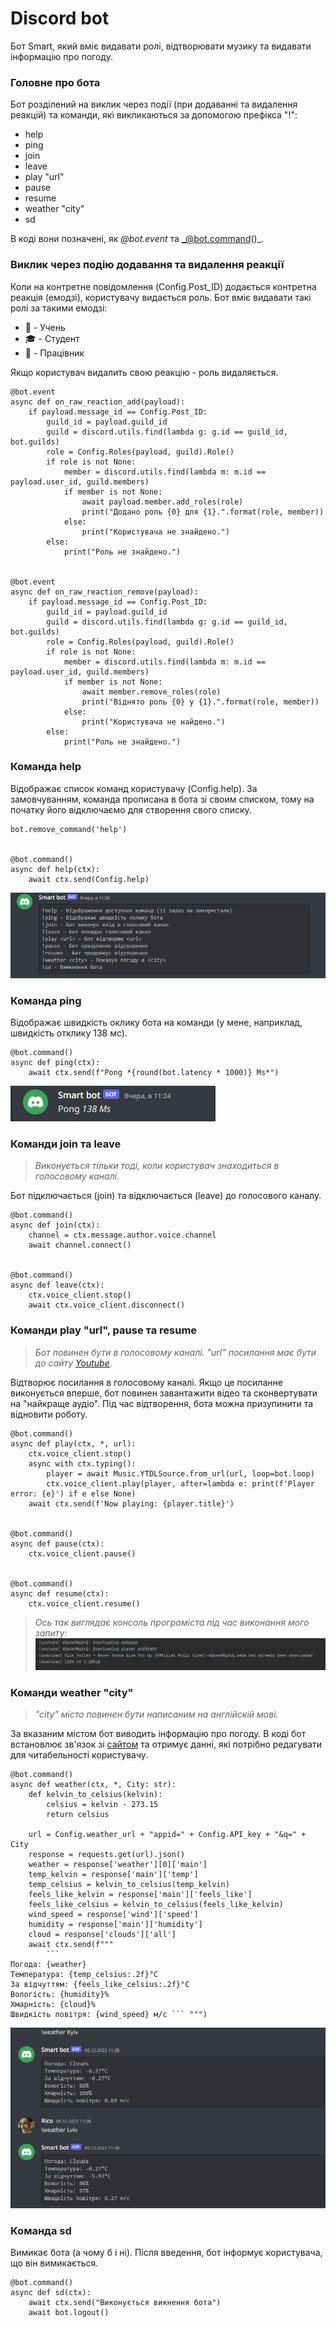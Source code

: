 # Discord bot
Бот Smart, який вміє видавати ролі, відтворювати музику та видавати інформацію про погоду.

### Головне про бота
Бот розділений на виклик через події (при додаванні та видалення реакцій) та команди, які викликаються за допомогою префікса "!":
- help
- ping
- join
- leave
- play "url"
- pause
- resume
- weather "city"
- sd
  
В коді вони позначені, як _@bot.event_ та _@bot.command()_.

### Виклик через подію додавання та видалення реакції
Коли на контретне повідомлення (Config.Post_ID) додається контретна реакція (емодзі), користувачу видається роль. Бот вміє видавати такі ролі за такими емодзі:
- 👦 - Учень
- 🎓 - Студент
- 💼 - Працівник

Якщо користувач видалить свою реакцію - роль видаляється.
```
@bot.event 
async def on_raw_reaction_add(payload):
    if payload.message_id == Config.Post_ID:
        guild_id = payload.guild_id
        guild = discord.utils.find(lambda g: g.id == guild_id, bot.guilds)
        role = Config.Roles(payload, guild).Role()
        if role is not None:
            member = discord.utils.find(lambda m: m.id == payload.user_id, guild.members)
            if member is not None:
                await payload.member.add_roles(role)
                print("Додано роль {0} для {1}.".format(role, member))
            else:
                print("Користувача не знайдено.")
        else:
            print("Роль не знайдено.")


@bot.event  
async def on_raw_reaction_remove(payload):
    if payload.message_id == Config.Post_ID:
        guild_id = payload.guild_id
        guild = discord.utils.find(lambda g: g.id == guild_id, bot.guilds)
        role = Config.Roles(payload, guild).Role()
        if role is not None:
            member = discord.utils.find(lambda m: m.id == payload.user_id, guild.members)
            if member is not None:
                await member.remove_roles(role)
                print("Віднято роль {0} у {1}.".format(role, member))
            else:
                print("Користувача не найдено.")
        else:
            print("Роль не знайдено.")
```
### Команда help
Відображає список команд користувачу (Config.help). За замовчуванням, команда прописана в бота зі своим списком, тому на початку його відключаємо для створення свого списку. 
```
bot.remove_command('help')


@bot.command()  
async def help(ctx):
    await ctx.send(Config.help)
```
![](help.PNG)

### Команда ping
Відображає швидкість оклику бота на команди (у мене, наприклад, швидкість отклику 138 мс).
```
@bot.command()  
async def ping(ctx):
    await ctx.send(f"Pong *{round(bot.latency * 1000)} Ms*")
```
![](ping.PNG)

### Команди join та leave
> _Виконується тільки тоді, коли користувач знаходиться в голосовому каналі._ 

Бот підключається (join) та відключається (leave) до голосового каналу.
```
@bot.command()
async def join(ctx):
    channel = ctx.message.author.voice.channel
    await channel.connect()


@bot.command() 
async def leave(ctx):
    ctx.voice_client.stop()
    await ctx.voice_client.disconnect()
```
### Команди play "url", pause та resume
> _Бот повинен бути в голосовому каналі._
> _"url" посилання має бути до сайту [Youtube](https://www.youtube.com)._

Відтворює посилання в голосовому каналі. Якщо це посиланне виконується вперше, бот повинен завантажити відео та сконвертувати на "найкраще аудіо". Під час відтворення, бота можна призупинити та відновити роботу.
```
@bot.command() 
async def play(ctx, *, url):
    ctx.voice_client.stop()
    async with ctx.typing():
        player = await Music.YTDLSource.from_url(url, loop=bot.loop)
        ctx.voice_client.play(player, after=lambda e: print(f'Player error: {e}') if e else None)
    await ctx.send(f'Now playing: {player.title}')


@bot.command()  
async def pause(ctx):
    ctx.voice_client.pause()


@bot.command() 
async def resume(ctx):
    ctx.voice_client.resume()

```
>_Ось так виглядає консоль програміста під час виконання мого запиту:_
> ![](консоль.PNG)

### Команди weather "city"
>_"сity" місто повинен бути написаним на англійскій мові._

За вказаним містом бот виводить інформацію про погоду. В коді бот встановлює зв'язок зі [сайтом](https://openweathermap.org) та отримує данні, які потрібно редагувати для читабельності користувачу.
```
@bot.command() 
async def weather(ctx, *, City: str):
    def kelvin_to_celsius(kelvin):
        celsius = kelvin - 273.15
        return celsius

    url = Config.weather_url + "appid=" + Config.API_key + "&q=" + City
    response = requests.get(url).json()
    weather = response['weather'][0]['main']
    temp_kelvin = response['main']['temp']
    temp_celsius = kelvin_to_celsius(temp_kelvin)
    feels_like_kelvin = response['main']['feels_like']
    feels_like_celsius = kelvin_to_celsius(feels_like_kelvin)
    wind_speed = response['wind']['speed']
    humidity = response['main']['humidity']
    cloud = response['clouds']['all']
    await ctx.send(f"""
        ```
Погода: {weather}
Температура: {temp_celsius:.2f}°C
За відчуттям: {feels_like_celsius:.2f}°C
Вологість: {humidity}%
Хмарність: {cloud}%
Швидкість повітря: {wind_speed} м/c ``` """)
```
![](weather.PNG)

### Команда sd
Вимикає бота (а чому б і ні). Після введення, бот інформує користувача, що він вимикається.
```
@bot.command()
async def sd(ctx):
    await ctx.send("Виконується викнення бота")
    await bot.logout()
```
